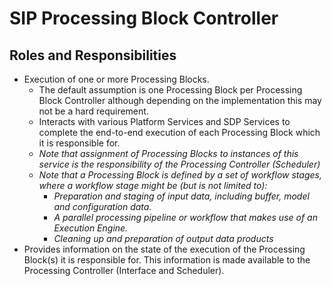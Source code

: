 # SIP Processing Block Controller

## Roles and Responsibilities

- Execution of one or more Processing Blocks.
    - The default assumption is one Processing Block per Processing Block 
      Controller although depending on the implementation this may not be a 
      hard requirement.
    - Interacts with various Platform Services and SDP Services to complete the
      end-to-end execution of each Processing Block which it is responsible 
      for.
    - *Note that assignment of Processing Blocks to instances of this service 
      is the responsibility of the Processing Controller (Scheduler)*    
    - *Note that a Processing Block is defined by a set of workflow stages, 
       where a workflow stage might be (but is not limited to):*
       - *Preparation and staging of input data, including buffer, model and 
         configuration data.*
       - *A parallel processing pipeline or workflow that makes use of an 
          Execution Engine.*
       - *Cleaning up and preparation of output data products*
- Provides information on the state of the execution of the Processing Block(s) 
  it is responsible for. This information is made available to the Processing 
  Controller (Interface and Scheduler).
